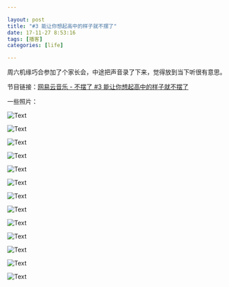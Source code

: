 ```yaml
---

layout: post
title: "#3 能让你想起高中的样子就不摆了"
date: 17-11-27 8:53:16
tags: [播客]
categories: [life]

---
```


周六机缘巧合参加了个家长会，中途把声音录了下来，觉得放到当下听很有意思。

节目链接：[网易云音乐 - 不摆了 #3 能让你想起高中的样子就不摆了](http://music.163.com/#/program?id=1366454397)

一些照片：

![Text]({{site.url}}/assets/img/v3/IMG_5630.jpg) 

![Text]({{site.url}}/assets/img/v3/IMG_5624.jpg) 

![Text]({{site.url}}/assets/img/v3/IMG_5629.jpg) 

![Text]({{site.url}}/assets/img/v3/IMG_5634.jpg) 

![Text]({{site.url}}/assets/img/v3/IMG_5631.jpg) 

![Text]({{site.url}}/assets/img/v3/IMG_5632.jpg) 

![Text]({{site.url}}/assets/img/v3/IMG_5628.jpg) 

![Text]({{site.url}}/assets/img/v3/IMG_5634.jpg) 

![Text]({{site.url}}/assets/img/v3/IMG_5629.jpg) 

![Text]({{site.url}}/assets/img/v3/IMG_5636.jpg) 

![Text]({{site.url}}/assets/img/v3/IMG_5633.jpg) 

![Text]({{site.url}}/assets/img/v3/IMG_5626.jpg) 

![Text]({{site.url}}/assets/img/v3/IMG_5625.jpg) 